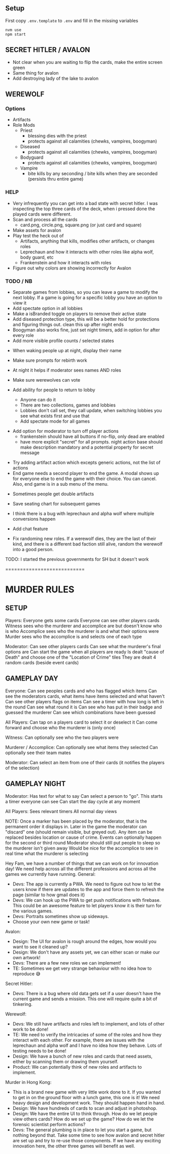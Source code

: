 ## Setup

First copy `.env.template` to `.env` and fill in the missing variables

```
nvm use
npm start
```

## SECRET HITLER / AVALON

- Not clear when you are waiting to flip the cards, make the entire screen green
- Same thing for avalon
- Add destroying lady of the lake to avalon

## WEREWOLF

### Options

- Artifacts
- Role Mods
  - Priest
    - blessing dies with the priest
    - protects against all calamities (chewks, vampires, boogyman)
  - Diseased
    - protects against all calamities (chewks, vampires, boogyman)
  - Bodyguard
    - protects against all calamities (chewks, vampires, boogyman)
  - Vampire
    - bite kills by any seconding / bite kills when they are seconded (persists thru entire game)

### HELP

- Very infrequently you can get into a bad state with secret hitler. I was inspecting the top three cards of the deck, when i pressed done the played cards were different.
- Scan and process all the cards
  - card.png, circle.png, square.png (or just card and square)
- Make assets for avalon
- Play test the heck out of
  - Artifacts, anything that kills, modifies other artifacts, or changes roles
  - Leprechaun and how it interacts with other roles like alpha wolf, body guard, etc
  - Frankenstein and how it interacts with roles
- Figure out why colors are showing incorrectly for Avalon

### TODO / NB

- Separate games from lobbies, so you can leave a game to modify the next lobby. If a game is going for a specific lobby you have an option to view it
- Add spectate option in all lobbies
- Make a isBranded toggle on players to remove their active state
- Add diseased protection type, this will be a better hold for protections and figuring things out. clean this up after night ends
- Boogyman also works fine, just set night timers, add in option for after every role
- Add more visible profile counts / selected states

* When waking people up at night, display their name
* Make sure prompts for rebirth work
* At night it helps if moderator sees names AND roles
* Make sure werewolves can vote

* Add ability for people to return to lobby
  - Anyone can do it
  - There are two collections, games and lobbies
  - Lobbies don't call set, they call update, when switching lobbies you see what exists first and use that
  - Add spectate mode for all games

- Add option for moderator to turn off player actions
  - frankenstein should have all buttons if no-flip, only dead are enabled
  - have more explicit "secret" for all prompts. night action base should make description mandatory and a potential property for secret message

* Try adding artifact action which excepts generic actions, not the list of actions
* End game needs a second player to end the game. A modal shows up for everyone else to end the game with their choice. You can cancel. Also, end game is in a sub menu of the menu.

- Sometimes people get double artifacts
- Save seating chart for subsequent games

- I think there is a bug with leprechaun and alpha wolf where multiple conversions happen
- Add chat feature

- Fix randoming new roles. If a werewolf dies, they are the last of their kind, and there is a different bad faction still alive, random the werewolf into a good person.

TODO: I started the previous governments for SH but it doesn't work

===========================

# MURDER RULES

## SETUP

Players:
Everyone gets some cards
Everyone can see other players cards
Witness sees who the murderer and accomplice are but doesn't know who is who
Accomplice sees who the murderer is and what their options were
Murder sees who the accomplice is and selects one of each type

Moderator:
Can see other players cards
Can see what the murderer's final options are
Can start the game when all players are ready
Is dealt "cause of Death" and choose one of the "Location of Crime" tiles
They are dealt 4 random cards (beside event cards)

## GAMEPLAY DAY

Everyone:
Can see peoples cards and who has flagged which items
Can see the moderators cards, what items have items selected and what haven't
Can see other players flags on items
Can see a timer with how long is left in the round
Can see what round it is
Can see who has put in their badge and guessed the murderer
Can see which combinations have been guessed

All Players:
Can tap on a players card to select it or deselect it
Can come forward and choose who the murderer is (only once)

Witness:
Can optionally see who the two players were

Murderer / Accomplice:
Can optionally see what items they selected
Can optionally see their team mates

Moderator:
Can select an item from one of their cards (it notifies the players of the selection)

## GAMEPLAY NIGHT

Moderator:
Has text for what to say
Can select a person to "go". This starts a timer everyone can see
Can start the day cycle at any moment

All Players:
Sees relevant timers
All normal day views

NOTE:
Once a marker has been placed by the moderator, that is the permanent order it displays in. Later in the game the moderator can "discard" one (should remain visible, but greyed out). Any item can be replaced besides location or cause of crime.
Events can optionally happen for the second or third round
Moderator should still put people to sleep so the murderer isn't given away
Would be nice for the accomplice to see in real time what the murderer is selecting

Hey Fam, we have a number of things that we can work on for innovation day! We need help across all the different professions and across all the games we currently have running.
General:

- Devs: The app is currently a PWA. We need to figure out how to let the users know if there are updates to the app and force them to refresh the page (similar to how gmail does it)
- Devs: We can hook up the PWA to get push notifications with firebase. This could be an awesome feature to let players know it is their turn for the various games.
- Devs: Portraits sometimes show up sideways.
- Choose your own new game or task!

Avalon:

- Design: The UI for avalon is rough around the edges, how would you want to see it cleaned up?
- Design: We don't have any assets yet, we can either scan or make our own artwork!
- Devs: There are a few new roles we can implement!
- TE: Sometimes we get very strange behaviour with no idea how to reproduce :sweat_smile:

Secret Hitler:

- Devs: There is a bug where old data gets set if a user doesn't have the current game and sends a mission. This one will require quite a bit of tinkering.

Werewolf:

- Devs: We still have artifacts and roles left to implement, and lots of other work to be done!
- TE: We need to verify the intricacies of some of the roles and how they interact with each other. For example, there are issues with the leprechaun and alpha wolf and I have no idea how they behave. Lots of testing needs to be done!
- Design: We have a bunch of new roles and cards that need assets, either by scanning them or drawing them yourself.
- Product: We can potentially think of new roles and artifacts to implement.

Murder in Hong Kong:

- This is a brand new game with very little work done to it. If you wanted to get in on the ground floor with a lunch game, this one is it! We need heavy design and development work. They should happen hand in hand.
- Design: We have hundreds of cards to scan and adjust in photoshop.
- Design: We have the entire UI to think through. How do we let people view others cards? How do we set up the game? How do we let the forensic scientist perform actions?
- Devs: The general plumbing is in place to let you start a game, but nothing beyond that. Take some time to see how avalon and secret hitler are set up and try to re-use those components. If we have any exciting innovation here, the other three games will benefit as well.
